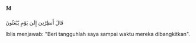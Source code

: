 ##### 14

<span class="ayah">قَالَ أَنظِرْنِىٓ إِلَىٰ يَوْمِ يُبْعَثُونَ</span>

<span class="ayah_translation">Iblis menjawab: "Beri tangguhlah saya sampai waktu mereka dibangkitkan".</span>
